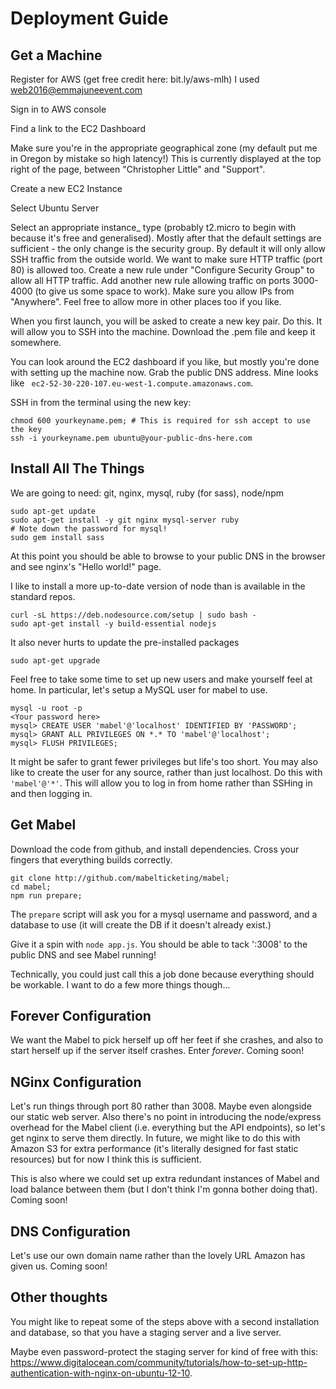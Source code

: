 # Deployment Guide

## Get a Machine

Register for AWS (get free credit here: bit.ly/aws-mlh)
	I used web2016@emmajuneevent.com

Sign in to AWS console

Find a link to the EC2 Dashboard

Make sure you're in the appropriate geographical zone (my default put me in Oregon by mistake so high latency!) This is currently displayed at the top right of the page, between "Christopher Little" and "Support".

Create a new EC2 Instance

Select Ubuntu Server

Select an appropriate instance_ type (probably t2.micro to begin with because it's free and generalised). Mostly after that the default settings are sufficient - the only change is the security group. By default it will only allow SSH traffic from the outside world. We want to make sure HTTP traffic (port 80) is allowed too. Create a new rule under "Configure Security Group" to allow all HTTP traffic. Add another new rule allowing traffic on ports 3000-4000 (to give us some space to work). Make sure you allow IPs from "Anywhere". Feel free to allow more in other places too if you like.

When you first launch, you will be asked to create a new key pair. Do this. It will allow you to SSH into the machine. Download the .pem file and keep it somewhere. 

You can look around the EC2 dashboard if you like, but mostly you're done with setting up the machine now. Grab the public DNS address. Mine looks like ` ec2-52-30-220-107.eu-west-1.compute.amazonaws.com`.

SSH in from the terminal using the new key:

    chmod 600 yourkeyname.pem; # This is required for ssh accept to use the key
    ssh -i yourkeyname.pem ubuntu@your-public-dns-here.com

## Install All The Things

We are going to need: git, nginx, mysql, ruby (for sass), node/npm

    sudo apt-get update
    sudo apt-get install -y git nginx mysql-server ruby
    # Note down the password for mysql!
    sudo gem install sass

At this point you should be able to browse to your public DNS in the browser and see nginx's "Hello world!" page.

I like to install a more up-to-date version of node than is available in the standard repos.

    curl -sL https://deb.nodesource.com/setup | sudo bash -
    sudo apt-get install -y build-essential nodejs

It also never hurts to update the pre-installed packages

    sudo apt-get upgrade

Feel free to take some time to set up new users and make yourself feel at home. In particular, let's setup a MySQL user for mabel to use.

    mysql -u root -p
    <Your password here>
    mysql> CREATE USER 'mabel'@'localhost' IDENTIFIED BY 'PASSWORD';
    mysql> GRANT ALL PRIVILEGES ON *.* TO 'mabel'@'localhost';
    mysql> FLUSH PRIVILEGES;

It might be safer to grant fewer privileges but life's too short. You may also like to create the user for any source, rather than just localhost. Do this with `'mabel'@'*'`. This will allow you to log in from home rather than SSHing in and then logging in. 

## Get Mabel

Download the code from github, and install dependencies. Cross your fingers that everything builds correctly.
    
    git clone http://github.com/mabelticketing/mabel;
    cd mabel;
    npm run prepare;

The `prepare` script will ask you for a mysql username and password, and a database to use (it will create the DB if it doesn't already exist.)

Give it a spin with `node app.js`. You should be able to tack ':3008' to the public DNS and see Mabel running! 

Technically, you could just call this a job done because everything should be workable. I want to do a few more things though...

## Forever Configuration

We want the Mabel to pick herself up off her feet if she crashes, and also to start herself up if the server itself crashes. Enter _forever_. Coming soon!

## NGinx Configuration

Let's run things through port 80 rather than 3008. Maybe even alongside our static web server. Also there's no point in introducing the node/express overhead for the Mabel client (i.e. everything but the API endpoints), so let's get nginx to serve them directly. In future, we might like to do this with Amazon S3 for extra performance (it's literally designed for fast static resources) but for now I think this is sufficient.

This is also where we could set up extra redundant instances of Mabel and load balance between them (but I don't think I'm gonna bother doing that). Coming soon!

## DNS Configuration

Let's use our own domain name rather than the lovely URL Amazon has given us. Coming soon!

## Other thoughts

You might like to repeat some of the steps above with a second installation and database, so that you have a staging server and a live server. 

Maybe even password-protect the staging server for kind of free with this: https://www.digitalocean.com/community/tutorials/how-to-set-up-http-authentication-with-nginx-on-ubuntu-12-10.
